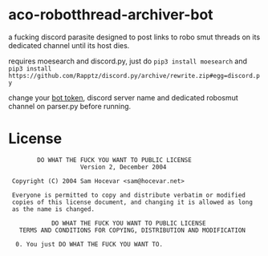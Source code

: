 # aco-robotthread-archiver-bot
a fucking discord parasite designed to post links to robo smut threads on its dedicated channel until its host dies.

requires moesearch and discord.py, just do `pip3 install moesearch` and `pip3 install https://github.com/Rapptz/discord.py/archive/rewrite.zip#egg=discord.py`

change your [bot token](https://discordapp.com/developers/applications/), discord server name and dedicated robosmut channel on parser.py before running.

# License

```
        DO WHAT THE FUCK YOU WANT TO PUBLIC LICENSE 
                    Version 2, December 2004 

 Copyright (C) 2004 Sam Hocevar <sam@hocevar.net> 

 Everyone is permitted to copy and distribute verbatim or modified 
 copies of this license document, and changing it is allowed as long 
 as the name is changed. 

            DO WHAT THE FUCK YOU WANT TO PUBLIC LICENSE 
   TERMS AND CONDITIONS FOR COPYING, DISTRIBUTION AND MODIFICATION 

  0. You just DO WHAT THE FUCK YOU WANT TO.
  ```
